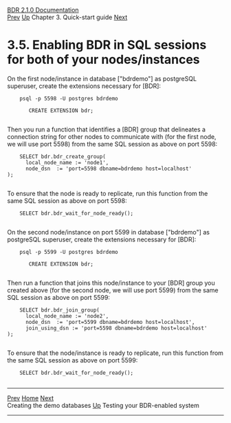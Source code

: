   [BDR 2.1.0 Documentation](README.md)                                                                                                                 
  [Prev](quickstart-creating.md "Creating the demo databases")   [Up](quickstart.md)    Chapter 3. Quick-start guide    [Next](quickstart-testing.md "Testing your BDR-enabled system")  


# 3.5. Enabling BDR in SQL sessions for both of your nodes/instances

On the first node/instance in database [\"bdrdemo\"] as
postgreSQL superuser, create the extensions necessary for
[BDR]:

``` PROGRAMLISTING
    psql -p 5598 -U postgres bdrdemo

       CREATE EXTENSION bdr;
    
```

Then you run a function that identifies a [BDR] group that
delineates a connection string for other nodes to communicate with (for
the first node, we will use port 5598) from the same SQL session as
above on port 5598:

``` PROGRAMLISTING
    SELECT bdr.bdr_create_group(
      local_node_name := 'node1',
      node_dsn  := 'port=5598 dbname=bdrdemo host=localhost'
);
    
```

To ensure that the node is ready to replicate, run this function from
the same SQL session as above on port 5598:

``` PROGRAMLISTING
    SELECT bdr.bdr_wait_for_node_ready();
    
```

On the second node/instance on port 5599 in database
[\"bdrdemo\"] as postgreSQL superuser, create the extensions
necessary for [BDR]:

``` PROGRAMLISTING
    psql -p 5599 -U postgres bdrdemo

       CREATE EXTENSION bdr;
    
```

Then run a function that joins this node/instance to your
[BDR] group you created above (for the second node, we
will use port 5599) from the same SQL session as above on port 5599:

``` PROGRAMLISTING
    SELECT bdr.bdr_join_group(
      local_node_name := 'node2',
      node_dsn  := 'port=5599 dbname=bdrdemo host=localhost',
      join_using_dsn := 'port=5598 dbname=bdrdemo host=localhost'
);
    
```

To ensure that the node/instance is ready to replicate, run this
function from the same SQL session as above on port 5599:

``` PROGRAMLISTING
    SELECT bdr.bdr_wait_for_node_ready();
    
```



  ------------------------------------------------- -------------------------------------- ------------------------------------------------
  [Prev](quickstart-creating.md)     [Home](README.md)      [Next](quickstart-testing.md)  
  Creating the demo databases                        [Up](quickstart.md)                   Testing your BDR-enabled system
  ------------------------------------------------- -------------------------------------- ------------------------------------------------
